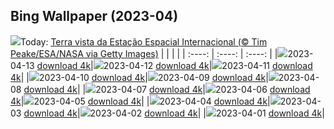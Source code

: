 ## Bing Wallpaper (2023-04)
![](https://global.bing.com/th?id=OHR.EuropeFromISS_PT-BR8580836048_UHD.jpg&w=1000)Today: [Terra vista da Estação Espacial Internacional (© Tim Peake/ESA/NASA via Getty Images)](https://global.bing.com/th?id=OHR.EuropeFromISS_PT-BR8580836048_UHD.jpg)
|      |      |      |
| :----: | :----: | :----: |
|![](https://global.bing.com/th?id=OHR.EuropeFromISS_PT-BR8580836048_UHD.jpg&pid=hp&w=384&h=216&rs=1&c=4)2023-04-13 [download 4k](https://global.bing.com/th?id=OHR.EuropeFromISS_PT-BR8580836048_UHD.jpg)|![](https://global.bing.com/th?id=OHR.MossyGrottoFalls_PT-BR8681744375_UHD.jpg&pid=hp&w=384&h=216&rs=1&c=4)2023-04-12 [download 4k](https://global.bing.com/th?id=OHR.MossyGrottoFalls_PT-BR8681744375_UHD.jpg)|![](https://global.bing.com/th?id=OHR.ElephantTwins_PT-BR7059740829_UHD.jpg&pid=hp&w=384&h=216&rs=1&c=4)2023-04-11 [download 4k](https://global.bing.com/th?id=OHR.ElephantTwins_PT-BR7059740829_UHD.jpg)|
|![](https://global.bing.com/th?id=OHR.LithuanianEggs_PT-BR5718719505_UHD.jpg&pid=hp&w=384&h=216&rs=1&c=4)2023-04-10 [download 4k](https://global.bing.com/th?id=OHR.LithuanianEggs_PT-BR5718719505_UHD.jpg)|![](https://global.bing.com/th?id=OHR.NIrelandGiants_PT-BR4823231390_UHD.jpg&pid=hp&w=384&h=216&rs=1&c=4)2023-04-09 [download 4k](https://global.bing.com/th?id=OHR.NIrelandGiants_PT-BR4823231390_UHD.jpg)|![](https://global.bing.com/th?id=OHR.KitsAspen_PT-BR8299899730_UHD.jpg&pid=hp&w=384&h=216&rs=1&c=4)2023-04-08 [download 4k](https://global.bing.com/th?id=OHR.KitsAspen_PT-BR8299899730_UHD.jpg)|
|![](https://global.bing.com/th?id=OHR.ArizonaPinkMoon_PT-BR9957307655_UHD.jpg&pid=hp&w=384&h=216&rs=1&c=4)2023-04-07 [download 4k](https://global.bing.com/th?id=OHR.ArizonaPinkMoon_PT-BR9957307655_UHD.jpg)|![](https://global.bing.com/th?id=OHR.BlackGrouseLekking_PT-BR9678718945_UHD.jpg&pid=hp&w=384&h=216&rs=1&c=4)2023-04-06 [download 4k](https://global.bing.com/th?id=OHR.BlackGrouseLekking_PT-BR9678718945_UHD.jpg)|![](https://global.bing.com/th?id=OHR.RomanBridge_PT-BR9293657431_UHD.jpg&pid=hp&w=384&h=216&rs=1&c=4)2023-04-05 [download 4k](https://global.bing.com/th?id=OHR.RomanBridge_PT-BR9293657431_UHD.jpg)|
|![](https://global.bing.com/th?id=OHR.HonaunauNP_PT-BR9038463987_UHD.jpg&pid=hp&w=384&h=216&rs=1&c=4)2023-04-04 [download 4k](https://global.bing.com/th?id=OHR.HonaunauNP_PT-BR9038463987_UHD.jpg)|![](https://global.bing.com/th?id=OHR.JavaBromo_PT-BR2056901966_UHD.jpg&pid=hp&w=384&h=216&rs=1&c=4)2023-04-03 [download 4k](https://global.bing.com/th?id=OHR.JavaBromo_PT-BR2056901966_UHD.jpg)|![](https://global.bing.com/th?id=OHR.FrogMonth_PT-BR8459718048_UHD.jpg&pid=hp&w=384&h=216&rs=1&c=4)2023-04-02 [download 4k](https://global.bing.com/th?id=OHR.FrogMonth_PT-BR8459718048_UHD.jpg)|
|![](https://global.bing.com/th?id=OHR.SteyrRiver_PT-BR1509905208_UHD.jpg&pid=hp&w=384&h=216&rs=1&c=4)2023-04-01 [download 4k](https://global.bing.com/th?id=OHR.SteyrRiver_PT-BR1509905208_UHD.jpg)|